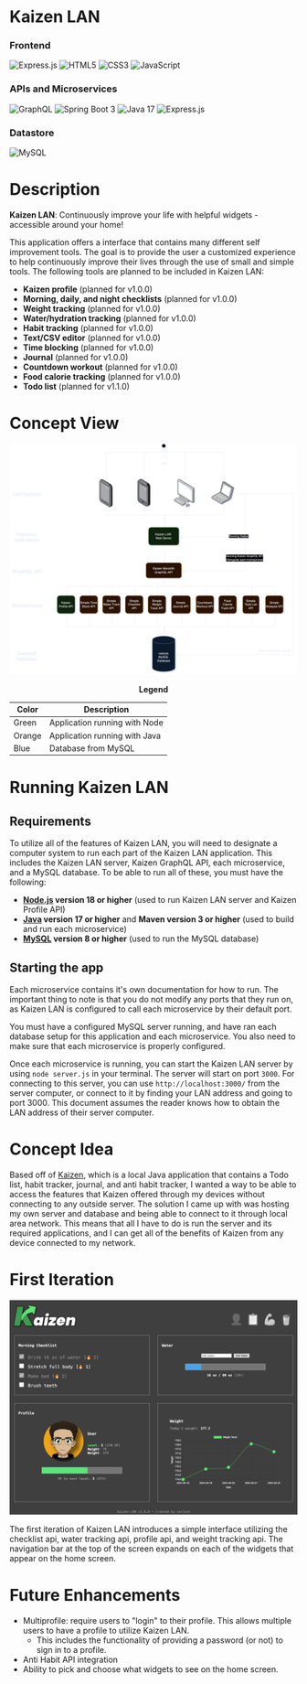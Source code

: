 # Kaizen LAN

### Frontend
![Express.js](https://img.shields.io/badge/express.js-%23404d59.svg?style=for-the-badge&logo=express&logoColor=%2361DAFB)
![HTML5](https://img.shields.io/badge/html5-%23E34F26.svg?style=for-the-badge&logo=html5&logoColor=white)
![CSS3](https://img.shields.io/badge/css3-%231572B6.svg?style=for-the-badge&logo=css3&logoColor=white)
![JavaScript](https://img.shields.io/badge/javascript-%23323330.svg?style=for-the-badge&logo=javascript&logoColor=%23F7DF1E)

### APIs and Microservices

![GraphQL](https://img.shields.io/badge/-GraphQL-E10098?style=for-the-badge&logo=graphql&logoColor=white)
![Spring Boot 3](https://img.shields.io/badge/spring_boot_3-%236DB33F.svg?style=for-the-badge&logo=spring-boot&logoColor=white)
![Java 17](https://img.shields.io/badge/java_17-%23ED8B00.svg?style=for-the-badge&logo=openjdk&logoColor=white)
![Express.js](https://img.shields.io/badge/express.js-%23404d59.svg?style=for-the-badge&logo=express&logoColor=%2361DAFB)

### Datastore
![MySQL](https://img.shields.io/badge/mysql-%2300f.svg?style=for-the-badge&logo=mysql&logoColor=white)

# Description

**Kaizen LAN**: Continuously improve your life with helpful widgets - accessible around your home! 

This application offers a interface that contains many different self improvement tools. The goal is to provide the user a customized experience to help continuously improve their lives through the use of small and simple tools. The following tools are planned to be included in Kaizen LAN:
- **Kaizen profile** (planned for v1.0.0)
- **Morning, daily, and night checklists** (planned for v1.0.0)
- **Weight tracking** (planned for v1.0.0)
- **Water/hydration tracking** (planned for v1.0.0)
- **Habit tracking** (planned for v1.0.0)
- **Text/CSV editor** (planned for v1.0.0)
- **Time blocking** (planned for v1.0.0)
- **Journal** (planned for v1.0.0)
- **Countdown workout** (planned for v1.0.0)
- **Food calorie tracking** (planned for v1.0.0)
- **Todo list** (planned for v1.1.0)

# Concept View

![Concept View](./readme%20assets/Concept.png)

<center><b>Legend</b>

| Color  | Description |
| ------------- | ------------- |
| Green  | Application running with Node  |
| Orange  | Application running with Java  |
| Blue  | Database from MySQL  |

</center>

# Running Kaizen LAN

## Requirements

To utilize all of the features of Kaizen LAN, you will need to designate a computer system to run each part of the Kaizen LAN application. This includes the Kaizen LAN server, Kaizen GraphQL API, each microservice, and a MySQL database. To be able to run all of these, you must have the following:
- **[Node.js](https://nodejs.org/en) version 18 or higher** (used to run Kaizen LAN server and Kaizen Profile API)
- **[Java](https://openjdk.org/projects/jdk/) version 17 or higher** and **Maven version 3 or higher** (used to build and run each microservice)
- **[MySQL](https://www.mysql.com/) version 8 or higher** (used to run the MySQL database)

## Starting the app

Each microservice contains it's own documentation for how to run. The important thing to note is that you do not modify any ports that they run on, as Kaizen LAN is configured to call each microservice by their default port.

You must have a configured MySQL server running, and have ran each database setup for this application and each microservice. You also need to make sure that each microservice is properly configured.

Once each microservice is running, you can start the Kaizen LAN server by using `node server.js` in your terminal. The server will start on port `3000`. For connecting to this server, you can use `http://localhost:3000/` from the server computer, or connect to it by finding your LAN address and going to port 3000. This document assumes the reader knows how to obtain the LAN address of their server computer.

# Concept Idea

Based off of [Kaizen](https://github.com/narlock/Kaizen), which is a local Java application that contains a Todo list, habit tracker, journal, and anti habit tracker, I wanted a way to be able to access the features that Kaizen offered through my devices without connecting to any outside server. The solution I came up with was hosting my own server and database and being able to connect to it through local area network. This means that all I have to do is run the server and its required applications, and I can get all of the benefits of Kaizen from any device connected to my network.

# First Iteration

![First Iteration](./readme%20assets/Interface.png)

The first iteration of Kaizen LAN introduces a simple interface utilizing the checklist api, water tracking api, profile api, and weight tracking api. The navigation bar at the top of the screen expands on each of the widgets that appear on the home screen.

# Future Enhancements
- Multiprofile: require users to "login" to their profile. This allows multiple users to have a profile to utilize Kaizen LAN.
    - This includes the functionality of providing a password (or not) to sign in to a profile.
- Anti Habit API integration
- Ability to pick and choose what widgets to see on the home screen.